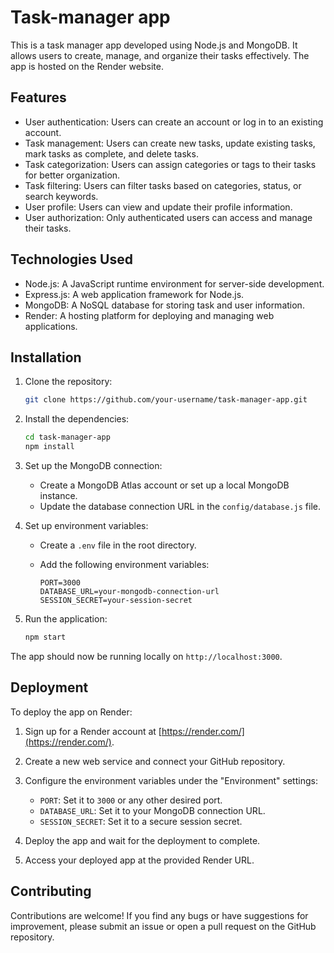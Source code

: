 # Task-manager app

This is a task manager app developed using Node.js and MongoDB. It allows users to create, manage, and organize their tasks effectively. The app is hosted on the Render website.

## Features

- User authentication: Users can create an account or log in to an existing account.
- Task management: Users can create new tasks, update existing tasks, mark tasks as complete, and delete tasks.
- Task categorization: Users can assign categories or tags to their tasks for better organization.
- Task filtering: Users can filter tasks based on categories, status, or search keywords.
- User profile: Users can view and update their profile information.
- User authorization: Only authenticated users can access and manage their tasks.

## Technologies Used

- Node.js: A JavaScript runtime environment for server-side development.
- Express.js: A web application framework for Node.js.
- MongoDB: A NoSQL database for storing task and user information.
- Render: A hosting platform for deploying and managing web applications.

## Installation

1. Clone the repository:
    ```sh
   git clone https://github.com/your-username/task-manager-app.git
    ```

2. Install the dependencies:
   ```sh
   cd task-manager-app
   npm install
   ```

3. Set up the MongoDB connection:

   - Create a MongoDB Atlas account or set up a local MongoDB instance.
   - Update the database connection URL in the `config/database.js` file.

4. Set up environment variables:

   - Create a `.env` file in the root directory.
   - Add the following environment variables:

     ```
     PORT=3000
     DATABASE_URL=your-mongodb-connection-url
     SESSION_SECRET=your-session-secret
     ```

5. Run the application:
   ```sh
   npm start
   ```
The app should now be running locally on `http://localhost:3000`.

## Deployment

To deploy the app on Render:

1. Sign up for a Render account at [https://render.com/](https://render.com/).

2. Create a new web service and connect your GitHub repository.

3. Configure the environment variables under the "Environment" settings:

   - `PORT`: Set it to `3000` or any other desired port.
   - `DATABASE_URL`: Set it to your MongoDB connection URL.
   - `SESSION_SECRET`: Set it to a secure session secret.

4. Deploy the app and wait for the deployment to complete.

5. Access your deployed app at the provided Render URL.

## Contributing

Contributions are welcome! If you find any bugs or have suggestions for improvement, please submit an issue or open a pull request on the GitHub repository.
